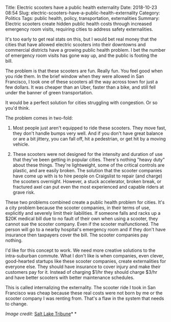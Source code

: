 Title: Electric scooters have a public health externality
Date: 2018-10-23 08:54
Slug: electric-scooters-have-a-public-health-externality
Category: Politics
Tags: public health, policy, transportation, externalities
Summary: Electric scooters create hidden public health costs through increased emergency room visits, requiring cities to address safety externalities.

It's too early to get real stats on this, but I would bet real money that the cities that have allowed electric scooters into their downtowns and commercial districts have a growing public health problem. I bet the number of emergency room visits has gone way up, and the public is footing the bill. 

The problem is that these scooters are fun. Really fun. You feel good when you ride them. In the brief window when they were allowed in San Francisco, I took one of these scooters all the way across town for just a few dollars. It was cheaper than an Uber, faster than a bike, and still fell under the banner of green transportation. 

It would be a perfect solution for cities struggling with congestion. Or so you'd think. 

The problem comes in two-fold:

1. Most people just aren't equipped to ride these scooters. They move fast, they don't handle bumps very well. And if you don't have great balance or are a bit jittery, you can fall off, hit a pedestrian, or get hit by a moving vehicle. 

2. These scooters were not designed for the intensity and duration of use that they've been getting in popular cities. There's nothing "heavy duty" about these things. They're lightweight, some of the critical controls are plastic, and are easily broken. The solution that the scooter companies have come up with is to hire people on Craigslist to repair (and charge) the scooters overnight. However, a stuck accelerator, broken break, or fractured axel can put even the most experienced and capable riders at grave risk. 

These two problems combined create a public health problem for cities. It's a city problem because the scooter companies, in their terms of use, explicitly and severely limit their liabilities. If someone falls and racks up a $20K medical bill due to no fault of their own when using a scooter, they cannot sue the scooter company. Even if the scooter malfunctioned. The person will go to a nearby hospital's emergency room and if they don't have insurance then taxpayers cover the bill. The scooter companies pay nothing. 

I'd like for this concept to work. We need more creative solutions to the intra-suburban commute. What I don't like is when companies, even clever, good-hearted startups like these scooter companies, create externalities for everyone else. They should have insurance to cover injury and make their customers pay for it. Instead of charging $1/hr they should charge $3/hr and have better scooters with better maintenance schedules. 

This is called internalizing the externality. The scooter ride I took in San Francisco was cheap because these real costs were not born by me or the scooter company I was renting from. That's a flaw in the system that needs to change.  

*Image credit:* [Salt Lake Tribune](https://www.sltrib.com/news/politics/2018/07/30/scooter-wars-come-salt/)*
*